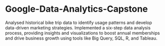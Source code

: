 # Google-Data-Analytics-Capstone
Analysed historical bike trip data to identify usage patterns and develop data-driven marketing strategies. Implemented a six-step data analysis process, providing insights and visualizations to boost annual memberships and drive business growth using tools like Big Query, SQL, R, and Tableau.
